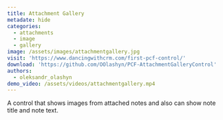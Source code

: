 ```yaml
---
title: Attachment Gallery
metadate: hide
categories:
  - attachments
  - image
  - gallery
image: /assets/images/attachmentgallery.jpg
visit: 'https://www.dancingwithcrm.com/first-pcf-control/'
download: 'https://github.com/OOlashyn/PCF-AttachmentGalleryControl'
authors:
  - oleksandr_olashyn
demo_video: /assets/videos/attachmentgallery.mp4
---
```


A control that shows images from attached notes and also can show note title and note text.
